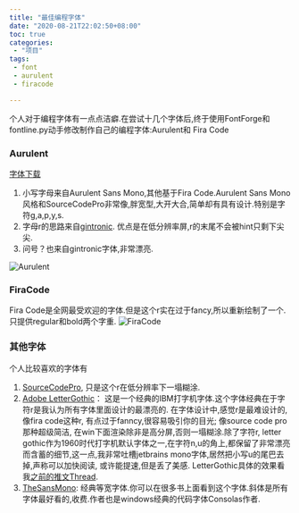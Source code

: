 ```yaml
---
title: "最佳编程字体"
date: "2020-08-21T22:02:50+08:00"
toc: true
categories:
 - "项目"
tags:
 - font
 - aurulent
 - firacode

---
```


个人对于编程字体有一点点洁癖.在尝试十几个字体后,终于使用FontForge和fontline.py动手修改制作自己的编程字体:Aurulent和 Fira Code

<!--more-->

### Aurulent
[字体下载](https://github.com/zhimoe/programming-fonts)

1. 小写字母来自Aurulent Sans Mono,其他基于Fira Code.Aurulent Sans Mono风格和SourceCodePro非常像,胖宽型,大开大合,简单却有具有设计.特别是字符g,a,p,y,s.
2. 字母r的思路来自[gintronic](https://www.programmingfonts.org/#gintronic). 优点是在低分辨率屏,r的末尾不会被hint只剩下尖尖.
3. 问号？也来自gintronic字体,非常漂亮.

![Aurulent](/font/aurulent.png)

### FiraCode
Fira Code是全网最受欢迎的字体.但是这个r实在过于fancy,所以重新绘制了一个.只提供regular和bold两个字重.
![FiraCode](/font/firacode.png)

### 其他字体
个人比较喜欢的字体有

1. [SourceCodePro](https://github.com/adobe-fonts/source-code-pro), 只是这个r在低分辨率下一塌糊涂.
2. [Adobe LetterGothic](https://fonts.adobe.com/fonts/letter-gothic)： 这是一个经典的IBM打字机字体.这个字体经典在于字符r是我认为所有字体里面设计的最漂亮的. 在字体设计中,感觉r是最难设计的,像fira code这种r, 有点过于fanncy,很容易吸引你的目光; 像source code pro那种超级简洁, 在win下面渲染除非是高分屏,否则一塌糊涂.除了字符r,  letter gothic作为1960时代打字机默认字体之一,在字符n,u的角上,都保留了非常漂亮而含蓄的细节,这一点,我非常吐槽jetbrains mono字体,居然把小写u的尾巴去掉,声称可以加快阅读, 或许能提速,但是丢了美感. LetterGothic具体的效果看我[之前的推文Thread](https://twitter.com/_zhimoe/status/1422032997730058241?s=20).
3. [TheSansMono](http://www.lucasfonts.com/fonts/the-sans/info): 经典等宽字体.你可以在很多书上面看到这个字体.斜体是所有字体最好看的,收费.作者也是windows经典的代码字体Consolas作者.

